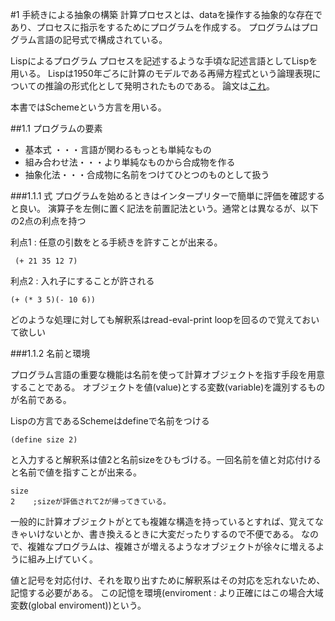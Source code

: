 #1 手続きによる抽象の構築
計算プロセスとは、dataを操作する抽象的な存在であり、プロセスに指示をするためにプログラムを作成する。
プログラムはプログラム言語の記号式で構成されている。

Lispによるプログラム
プロセスを記述するような手頃な記述言語としてLispを用いる。
Lispは1950年ごろに計算のモデルである再帰方程式という論理表現についての推論の形式化として発明されたものである。
論文は[これ](http://www-formal.stanford.edu/jmc/recursive.pdf)。

本書ではSchemeという方言を用いる。

##1.1 プログラムの要素


   * 基本式 ・・・言語が関わるもっとも単純なもの
   * 組み合わせ法・・・より単純なものから合成物を作る
   * 抽象化法・・・合成物に名前をつけてひとつのものとして扱う

###1.1.1 式
プログラムを始めるときはインタープリターで簡単に評価を確認すると良い。
演算子を左側に置く記法を前置記法という。通常とは異なるが、以下の2点の利点を持つ

利点1 : 任意の引数をとる手続きを許すことが出来る。
```
 (+ 21 35 12 7)
```

利点2 : 入れ子にすることが許される

```
(+ (* 3 5)(- 10 6))
```

どのような処理に対しても解釈系はread-eval-print loopを回るので覚えておいて欲しい

###1.1.2 名前と環境

プログラム言語の重要な機能は名前を使って計算オブジェクトを指す手段を用意することである。
オブジェクトを値(value)とする変数(variable)を識別するものが名前である。

Lispの方言であるSchemeはdefineで名前をつける

```define
(define size 2)
```

と入力すると解釈系は値2と名前sizeをひもづける。一回名前を値と対応付けると名前で値を指すことが出来る。

```上記の場合
size
2    ;sizeが評価されて2が帰ってきている。
```

一般的に計算オブジェクトがとても複雑な構造を持っているとすれば、覚えてなきゃいけないとか、書き換えるときに大変だったりするので不便である。
なので、複雑なプログラムは、複雑さが増えるようなオブジェクトが徐々に増えるように組み上げていく。

値と記号を対応付け、それを取り出すために解釈系はその対応を忘れないため、記憶する必要がある。
この記憶を環境(enviroment : より正確にはこの場合大域変数(global enviroment))という。